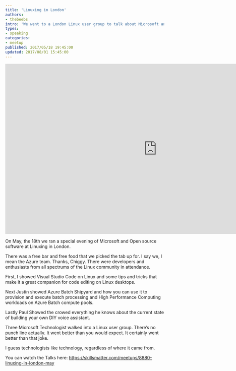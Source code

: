 ```yaml
---
title: 'Linuxing in London'
authors:
- thebeebs
intro: 'We went to a London Linux user group to talk about Microsoft and surprisingly it went really well. '
types:
- speaking
categories:
- meetup
published: 2017/05/18 19:45:00
updated: 2017/08/01 15:45:00
---
```

<iframe src="https://spark.adobe.com/video/okTLxbsXp79ES/embed"  width="960" height="540" frameborder="0" allowfullscreen></iframe>

On May, the 18th we ran a special evening of Microsoft and Open source software at Linuxing in London.

There was a free bar and free food that we picked the tab up for. I say we, I mean the Azure team. Thanks, Chiggy.  There were developers and enthusiasts from all spectrums of the Linux community in attendance. 

First, I showed Visual Studio Code on Linux and some tips and tricks that make it a great companion for code editing on Linux desktops.

Next Justin showed Azure Batch Shipyard and how you can use it to provision and execute batch processing and High Performance Computing workloads on Azure Batch compute pools.

Lastly Paul Showed the crowed everything he knows about the current state of building your own DIY voice assistant. 

Three Microsoft Technologist walked into a Linux user group. There’s no punch line actually. It went better than you would expect. It certainly went better than that joke. 

I guess technologists like technology, regardless of where it came from.

You can watch the Talks here: https://skillsmatter.com/meetups/8880-linuxing-in-london-may